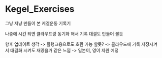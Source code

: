 # Kegel_Exercises
그냥 저냥 만들어 본 케겔운동 기록기

나중에 시간 되면 클라우드랑 동기화 해서 기록 대결도 만들어 볼듯

향후 업데이트 생각
-> 플랭크용으로도 호환 가능 할듯?
-> 클라우드에 기록 저장시켜서 대결화 시켜도 재밌을거 같은 느낌
-> 일본어, 영어 지원 예정

